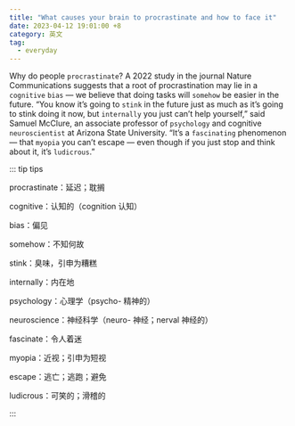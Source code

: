 ```yaml
---
title: "What causes your brain to procrastinate and how to face it"
date: 2023-04-12 19:01:00 +8
category: 英文
tag:
  - everyday
---
```


Why do people `procrastinate`? A 2022 study in the journal Nature Communications suggests that a root of procrastination may lie in a `cognitive` `bias` — we believe that doing tasks will `somehow` be easier in the future. “You know it’s going to `stink` in the future just as much as it’s going to stink doing it now, but `internally` you just can’t help yourself,” said Samuel McClure, an associate professor of `psychology` and cognitive `neuroscientist` at Arizona State University. “It’s a `fascinating` phenomenon — that `myopia` you can’t escape — even though if you just stop and think about it, it’s `ludicrous`.”

::: tip tips

procrastinate：延迟；耽搁

cognitive：认知的（cognition 认知）

bias：偏见

somehow：不知何故

stink：臭味，引申为糟糕

internally：内在地

psychology：心理学（psycho- 精神的）

neuroscience：神经科学（neuro- 神经；nerval 神经的）

fascinate：令人着迷

myopia：近视；引申为短视

escape：逃亡；逃跑；避免

ludicrous：可笑的；滑稽的

:::

